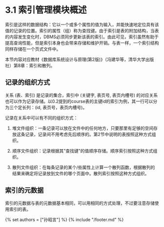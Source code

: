 # 3.1 索引管理模块概述
索引是这样的数据结构：它以一个或多个属性的值为输入，并能快速地定位具有该值的记录的位置。索引的属性（组）称为查找键。由于索引是表的附加结构，当表的内容发生变化时，DBMS必须同步更新该表的索引。由此可见，索引虽然有助于提高查询性能，但是索引本身也会带来存储和维护开销。与表一样，一个索引结构同样存储在一个页式文件中。

本节内容对应教材《数据库系统设计与原理(第2版)》（冯建华等，清华大学出版社）第8章：索引和散列。

## 记录的组织方式
关系 (表、索引) 是记录的集合，索引中 (关键字, 表页号, 表页内槽号) 的对应关系也可以作为记录存储。以0.2提到的course表的主键id的索引为例，其一行可以分为三个定长列：(id, 表页号，表页内槽号)。

记录在关系中可以有不同的组织方式：

1. 堆文件组织：一条记录可以放在文件中的任何地方，只要那里有足够的空间存放这条记录，记录间不用考虑先后顺序的。第2节中说明的表按照这种方式组织。

2. 顺序文件组织：记录根据其"查找键"的值顺序存储。顺序索引按照这种方式组织。

3. 散列文件组织：在每条记录的某个/些属性上计算一个散列函数，根据散列的结果来确定将记录放到文件的哪个页面中。散列索引按照这种方式组织。

## 索引的元数据
索引的元数据与表的元数据基本相同，可以用相同的方式处理，不过要注意存储使用索引的表。

{% set authors = ["孙昭言"] %}
{% include "/footer.md" %}
